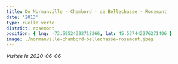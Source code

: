 ```yaml
---
title: De Normanville - Chambord - de Bellechasse - Rosemont
date: '2013'
type: ruelle_verte
district: rosemont
position: { lng: -73.59524393718266, lat: 45.537442276271406 }
image: ./normanville-chambord-bellechasse-rosemont.jpeg
---
```



_Visitée le 2020-06-06_ 